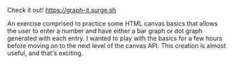 Check it out!  https://graph-it.surge.sh

An exercise comprised to practice some HTML canvas basics that allows the user to enter a number and have either a bar graph or dot graph generated with each entry. I wanted to play with the basics for a few hours before moving on to the next level of the canvas API.  This creation is almost useful, and that's exciting.
